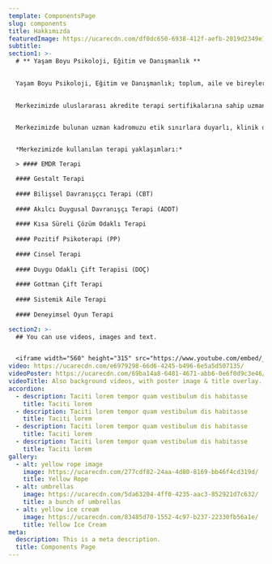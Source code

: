 ```yaml
---
template: ComponentsPage
slug: components
title: Hakkımızda
featuredImage: https://ucarecdn.com/df0dc650-6938-412f-aefb-2019d2349e13/
subtitle: 
section1: >-
  # ** Yaşam Boyu Psikoloji, Eğitim ve Danışmanlık **

  
  Yaşam Boyu Psikoloji, Eğitim ve Danışmanlık; toplum, aile ve bireylerin ruh sağlığı alanıyla yakından ilişkili konularda eğitilmesi, ruh sağlığının iyileştirilmesi ve güçlendirilmesi amacıyla kurulmuştur.
  

  Merkezimizde uluslararası akredite terapi sertifikalarına sahip uzmanlarımızla; çocuk, ergen ve yetişkinlere yönelik bireysel ve çift terapi seansları verilmektedir. Ayrıca alan uzmanlarına ve kurumlara psikoloji disiplini çerçevesinde danışmanlık yapılmakta ve eğitim programları düzenlenmektedir.

  
  Merkezimizde bulunan uzman kadromuzu etik sınırlara duyarlı, klinik deneyimleri olan; ** Dr., Uzm. Klinik Psikolog, Psikolog, Uzm. Psikolojik Danışman ve Psikolojik Danışmanlardan ** oluşmaktadır. Siz ve sevdiklerinizin yaşadıkları sorunlara çözüm bulmak için merkezimizde farklı psikoterapi yaklaşımları kullanılmaktadır. 


  *Merkezimizde kullanılan terapi yaklaşımları:*

  > #### EMDR Terapi

  #### Gestalt Terapi
  
  #### Bilişsel Davranışçcı Terapi (CBT)
  
  #### Akılcı Duygusal Davranışçı Terapi (ADDT)
  
  #### Kısa Süreli Çözüm Odaklı Terapi
  
  #### Pozitif Psikoterapi (PP)
  
  #### Cinsel Terapi
  
  #### Duygu Odaklı Çift Terapisi (DOÇ)
  
  #### Gottman Çift Terapi
  
  #### Sistemik Aile Terapi
  
  #### Deneyimsel Oyun Terapi

section2: >-
  ## You can use videos, images and text.


  <iframe width="560" height="315" src="https://www.youtube.com/embed/_m2CHvfVK5I" frameborder="0" allow="accelerometer; autoplay; clipboard-write; encrypted-media; gyroscope; picture-in-picture" allowfullscreen></iframe>
video: https://ucarecdn.com/e6979298-66d6-4245-b496-6e5a5d507135/
videoPoster: https://ucarecdn.com/69ba14a8-6481-4671-abb6-0e6f0d9c3e46/
videoTitle: Also background videos, with poster image & title overlay.
accordion:
  - description: Taciti lorem tempor quam vestibulum dis habitasse
    title: Taciti lorem
  - description: Taciti lorem tempor quam vestibulum dis habitasse
    title: Taciti lorem
  - description: Taciti lorem tempor quam vestibulum dis habitasse
    title: Taciti lorem
  - description: Taciti lorem tempor quam vestibulum dis habitasse
    title: Taciti lorem
gallery:
  - alt: yellow rope image
    image: https://ucarecdn.com/277cdf82-24aa-4d80-8169-bb46f4cd319d/
    title: Yellow Rope
  - alt: umbrellas
    image: https://ucarecdn.com/5da63204-4ff0-4235-aac3-852921d7c632/
    title: a bunch of umbrellas
  - alt: yellow ice cream
    image: https://ucarecdn.com/83485d70-1552-4c97-b237-22330fb56a1e/
    title: Yellow Ice Cream
meta:
  description: This is a meta description.
  title: Components Page
---
```

